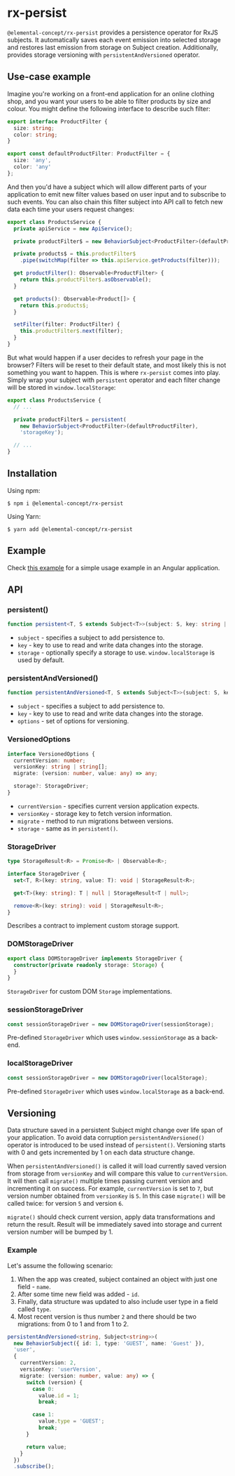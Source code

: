 # rx-persist

`@elemental-concept/rx-persist` provides a persistence operator for RxJS subjects. It automatically saves each event
emission into selected storage and restores last emission from storage on Subject creation. Additionally, provides
storage versioning with `persistentAndVersioned` operator.

## Use-case example

Imagine you're working on a front-end application for an online clothing shop, and you want your users to be able to
filter products by size and colour. You might define the following interface to describe such filter:

```typescript
export interface ProductFilter {
  size: string;
  color: string;
}

export const defaultProductFilter: ProductFilter = {
  size: 'any',
  color: 'any'
};
```

And then you'd have a subject which will allow different parts of your application to emit new filter values based on
user input and to subscribe to such events. You can also chain this filter subject into API call to fetch new data each
time your users request changes:

```typescript
export class ProductsService {
  private apiService = new ApiService();

  private productFilter$ = new BehaviorSubject<ProductFilter>(defaultProductFilter);

  private products$ = this.productFilter$
    .pipe(switchMap(filter => this.apiService.getProducts(filter)));

  get productFilter(): Observable<ProductFilter> {
    return this.productFilter$.asObservable();
  }

  get products(): Observable<Product[]> {
    return this.products$;
  }

  setFilter(filter: ProductFilter) {
    this.productFilter$.next(filter);
  }
}
```

But what would happen if a user decides to refresh your page in the browser? Filters will be reset to their default
state, and most likely this is not something you want to happen. This is where `rx-persist` comes into play. Simply wrap
your subject with `persistent` operator and each filter change will be stored in `window.localStorage`:

```typescript
export class ProductsService {
  // ...

  private productFilter$ = persistent(
    new BehaviorSubject<ProductFilter>(defaultProductFilter),
    'storageKey');

  // ...
}
```

## Installation

Using npm:

```shell
$ npm i @elemental-concept/rx-persist
```

Using Yarn:

```shell
$ yarn add @elemental-concept/rx-persist
```

## Example

Check [this example](https://github.com/elementalconcept/rx-persist/tree/upgrade/src/app) for a simple usage
example in an Angular application.

## API

### persistent()

```typescript
function persistent<T, S extends Subject<T>>(subject: S, key: string | string[], storage: StorageDriver = localStorageDriver): S;
```

* `subject` - specifies a subject to add persistence to.
* `key` - key to use to read and write data changes into the storage.
* `storage` - optionally specify a storage to use. `window.localStorage` is used by default.

### persistentAndVersioned()

```typescript
function persistentAndVersioned<T, S extends Subject<T>>(subject: S, key: string | string[], options: VersionedOptions): S;
```

* `subject` - specifies a subject to add persistence to.
* `key` - key to use to read and write data changes into the storage.
* `options` - set of options for versioning.

### VersionedOptions

```typescript
interface VersionedOptions {
  currentVersion: number;
  versionKey: string | string[];
  migrate: (version: number, value: any) => any;

  storage?: StorageDriver;
}
```

* `currentVersion` - specifies current version application expects.
* `versionKey` - storage key to fetch version information.
* `migrate` - method to run migrations between versions.
* `storage` - same as in `persistent()`.

### StorageDriver

```typescript
type StorageResult<R> = Promise<R> | Observable<R>;

interface StorageDriver {
  set<T, R>(key: string, value: T): void | StorageResult<R>;

  get<T>(key: string): T | null | StorageResult<T | null>;

  remove<R>(key: string): void | StorageResult<R>;
}
```

Describes a contract to implement custom storage support.

### DOMStorageDriver

```typescript
export class DOMStorageDriver implements StorageDriver {
  constructor(private readonly storage: Storage) {
  }
}
```

`StorageDriver` for custom DOM `Storage` implementations.

### sessionStorageDriver

```typescript
const sessionStorageDriver = new DOMStorageDriver(sessionStorage);
```

Pre-defined `StorageDriver` which uses `window.sessionStorage` as a back-end.

### localStorageDriver

```typescript
const sessionStorageDriver = new DOMStorageDriver(localStorage);
```

Pre-defined `StorageDriver` which uses `window.localStorage` as a back-end.

## Versioning

Data structure saved in a persistent Subject might change over life span of your application. To avoid data corruption
`persistentAndVersioned()` operator is introduced to be used instead of `persistent()`. Versioning starts with 0 and
gets incremented by 1 on each data structure change.

When `persistentAndVersioned()` is called it will load currently saved version from storage from `versionKey` and will
compare this value to `currentVersion`. It will then call `migrate()` multiple times passing current version and
incrementing it on success. For example, `currentVersion` is set to `7`, but version number obtained from `versionKey`
is `5`. In this case `migrate()` will be called twice: for version `5` and version `6`.

`migrate()` should check current version, apply data transformations and return the result. Result will be immediately
saved into storage and current version number will be bumped by 1.

### Example

Let's assume the following scenario:

1. When the app was created, subject contained an object with just one field - `name`.
2. After some time new field was added - `id`.
3. Finally, data structure was updated to also include user type in a field called `type`.
4. Most recent version is thus number `2` and there should be two migrations: from 0 to 1 and from 1 to 2.

```typescript
persistentAndVersioned<string, Subject<string>>(
  new BehaviorSubject({ id: 1, type: 'GUEST', name: 'Guest' }),
  'user',
  {
    currentVersion: 2,
    versionKey: 'userVersion',
    migrate: (version: number, value: any) => {
      switch (version) {
        case 0:
          value.id = 1;
          break;

        case 1:
          value.type = 'GUEST';
          break;
      }

      return value;
    }
  })
  .subscribe();
```
